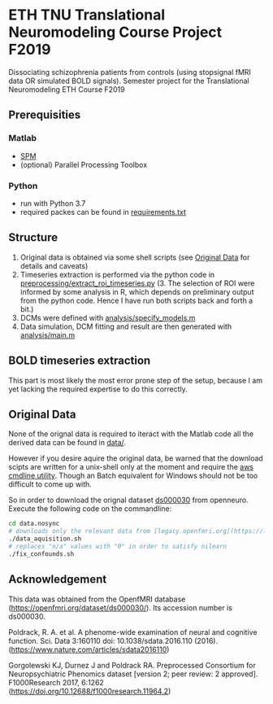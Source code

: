 # ETH TNU Translational Neuromodeling Course Project F2019
Dissociating schizophrenia patients from controls (using stopsignal fMRI data OR simulated BOLD signals). Semester project for the Translational Neuromodeling ETH Course F2019

## Prerequisities

### Matlab

- [SPM](http://www.fil.ion.ucl.ac.uk/spm/software/spm12/)
- (optional) Parallel Processing Toolbox

### Python

- run with Python 3.7
- required packes can be found in [requirements.txt](https://github.com/zypus/eth_tnu_project_f2019/tree/master/requirements.txt)

## Structure

1. Original data is obtained via some shell scripts (see [Original Data](#Original-Data) for details and caveats)
2. Timeseries extraction is performed via the python code in [preprocessing/extract_roi_timeseries.py](https://github.com/zypus/eth_tnu_project_f2019/tree/master/preprocessing/extract_roi_timeseries.py)
(3. The selection of ROI were informed by some analysis in R, which depends on preliminary output from the python code. Hence I have run both scripts back and forth a bit.)
4. DCMs were defined with [analysis/specify_models.m](https://github.com/zypus/eth_tnu_project_f2019/tree/master/analysis/specify_models.m)
5. Data simulation, DCM fitting and result are then generated with [analysis/main.m](https://github.com/zypus/eth_tnu_project_f2019/tree/master/analysis/main.m)

## BOLD timeseries extraction

This part is most likely the most error prone step of the setup, because I am yet lacking the required expertise to do this correctly.

## Original Data

None of the orignal data is required to iteract with the Matlab code all the derived data can be found in [data/](https://github.com/zypus/eth_tnu_project_f2019/tree/master/data).

However if you desire aquire the original data, be warned that the download scipts are written for a unix-shell only at the moment and require the [aws cmdline utility](https://aws.amazon.com/cli/).
Though an Batch equivalent for Windows should not be too difficult to come up with.

So in order to download the orignal dataset [ds000030](https://openneuro.org/datasets/ds000030/versions/00016) from openneuro. Execute the following code on the commandline:

```bash
cd data.nosync
# downloads only the relevant data from [legacy.openfmri.org](https://legacy.openfmri.org/s3-browser/?prefix=ds000030/ds000030_R1.0.5/uncompressed/) around 21GB
./data_aquisition.sh
# replaces "n/a" values with "0" in order to satisfy nilearn
./fix_confounds.sh
```
## Acknowledgement

This data was obtained from the OpenfMRI database (https://openfmri.org/dataset/ds000030/). Its accession number is ds000030.

Poldrack, R. A. et al. A phenome-wide examination of neural and cognitive function. Sci. Data 3:160110 doi: 10.1038/sdata.2016.110 (2016).(https://www.nature.com/articles/sdata2016110) 

Gorgolewski KJ, Durnez J and Poldrack RA. Preprocessed Consortium for Neuropsychiatric Phenomics dataset [version 2; peer review: 2 approved]. F1000Research 2017, 6:1262
(https://doi.org/10.12688/f1000research.11964.2)
